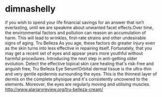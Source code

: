 # dimnashelly
 if you wish to spend your life financial savings for an answer that isn’t everlasting, until we are speakme about unwanted facet effects.Over time, the environmental factors and pollution can reason an accumulation of harm. This will lead to wrinkles, first-rate strains and other undesirable signs of aging. Tru Belleza As you age, these factors do greater injury even as the skin turns into less effective in repairing itself. Fortunately, that you may get a recent set of eyes and appear years more youthful without harmful procedures. Introducing the next step in anti-getting older evolution. Detect the effective topical skin care healing that's risk-free and anguish free, Tru Belleza Eye Serum!Orbital dermal tissue is the ultra-thin and very gentle epidermis surrounding the eyes. This is the thinnest layer of dermis on the complete physique and it's consistently uncovered to the elements. Moreover, the eyes are regularly moving and utilising muscles.  http://www.alariarxreview.org/tru-belleza-cream/

